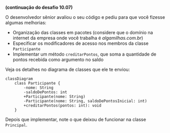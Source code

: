 **(continuação do desafio 10.07)**

O desenvolvedor sênior avaliou o seu código e pediu para que você fizesse algumas melhorias:

-   Organização das classes em pacotes (considere que o domínio na internet da empresa onde você trabalha é _algamilhas.com.br_)
-   Especificar os modificadores de acesso nos membros da classe `Participante`
-   Implementar um método `creditarPontos`, que soma a quantidade de pontos recebida como argumento no saldo

Veja os detalhes no diagrama de classes que ele te enviou:


```mermaid
classDiagram
    class Participante {
        -nome: String
        -saldoDePontos: int
        +Participante(nome: String)
        -Participante(nome: String, saldoDePontosInicial: int)
        +creditarPontos(pontos: int): void
    }
```

Depois que implementar, note o que deixou de funcionar na classe `Principal`.

